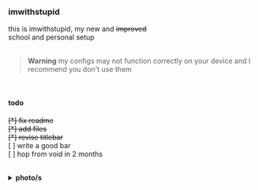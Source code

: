 ### imwithstupid
this is imwithstupid, my new and ~~improved~~ <br>
school and personal setup
<br><br>

> **Warning**
my configs may not function correctly on your device
and I recommend you don't use them
<br>

#### todo
~~[*] fix readme~~ <br>
~~[*] add files~~ <br>
~~[*] revise titlebar~~ <br>
[ ] write a good bar <br>
[ ] hop from void in 2 months <br>

<br>

<details>
<summary><b>photo/s</b></summary><br>
<img src='https://github.com/frapdotbmp/imwithstupid/assets/118438453/947b67dd-87d9-4590-90cf-e00b5a9f8480'/>
</details>

